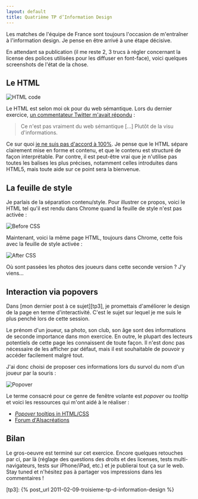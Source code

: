 ```yaml
---
layout: default
title: Quatrième TP d’Information Design
---
```


Les matches de l'équipe de France sont toujours l'occasion de m'entraîner à l'information design. Je pense en être arrivé à une étape décisive.

En attendant sa publication (il me reste 2, 3 trucs à régler concernant la license des polices utilisées pour les diffuser en font-face), voici quelques screenshots de l'état de la chose.

## Le HTML

![HTML code](../../assets/images/fff-selection-by-mick-html-code.png)

Le HTML est selon moi ok pour du web sémantique. Lors du dernier exercice, [un commentateur Twitter m'avait répondu](https://twitter.com/felixaverlant/status/36127907222913024) :

> Ce n'est pas vraiment du web sémantique [...] Plutôt de la visu d'informations.

Ce sur quoi [je ne suis pas d'accord à 100%](https://twitter.com/dirtyhenry/status/36452618351935488). Je pense que le HTML sépare clairement mise en forme et contenu, et que le contenu est structuré de façon interprétable. Par contre, il est peut-être vrai que je n'utilise pas toutes les balises les plus précises, notamment celles introduites dans HTML5, mais toute aide sur ce point sera la bienvenue.

## La feuille de style

Je parlais de la séparation contenu/style. Pour illustrer ce propos, voici le HTML tel qu'il est rendu dans Chrome quand la feuille de style n'est pas activée :

![Before CSS](../../assets/images/fff-selection-before-css.png)

Maintenant, voici la même page HTML, toujours dans Chrome, cette fois avec la feuille de style activée :

![After CSS](../../assets/images/fff-selection-after-css.png)

Où sont passées les photos des joueurs dans cette seconde version ? J'y viens…

## Interaction via popovers

Dans [mon dernier post à ce sujet][tp3], je promettais d'améliorer le design de la page en terme d'interactivité. C'est le sujet sur lequel je me suis le plus penché lors de cette session.

Le prénom d'un joueur, sa photo, son club, son âge sont des informations de seconde importance dans mon exercice. En outre, le plupart des lecteurs potentiels de cette page les connaissent de toute façon. Il n'est donc pas nécessaire de les afficher par défaut, mais il est souhaitable de pouvoir y accéder facilement malgré tout.

J'ai donc choisi de proposer ces informations lors du survol du nom d'un joueur par la souris :

![Popover](../../assets/images/fff-selection-popover.png)

Le terme consacré pour ce genre de fenêtre volante est *popover* ou *tooltip* et voici les ressources qui m'ont aidé à le réaliser :

- [*Popover* tooltips in HTML/CSS](http://kitgrose.tumblr.com/post/524802936/popover-tooltips-in-html-css)
- [Forum d'Alsacréations](http://forum.alsacreations.com/topic-4-37258-1.html)

## Bilan

Le gros-oeuvre est terminé sur cet exercice. Encore quelques retouches par ci, par là (réglage des questions des droits et des licenses, tests multi-navigateurs, tests sur iPhone/iPad, etc.) et je publierai tout ça sur le web. Stay tuned et n'hésitez pas à partager vos impressions dans les commentaires !

[tp3]: {% post_url 2011-02-09-troisieme-tp-d-information-design %}
